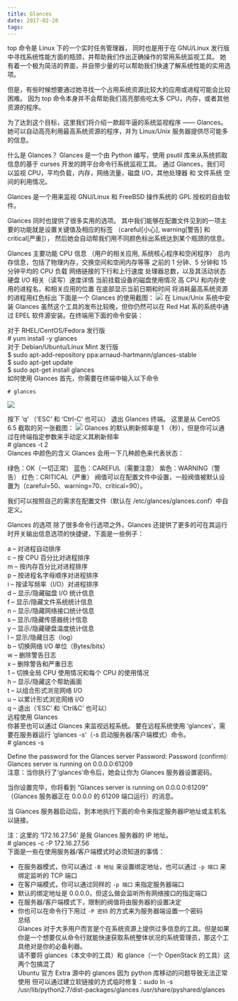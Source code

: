 ```yaml
---
title: Glances
date: 2017-02-28
tags:
---
```

top 命令是 Linux 下的一个实时任务管理器， 同时也是用于在 GNU/Linux 发行版中寻找系统性能方面的瓶颈，并帮助我们作出正确操作的常用系统监视工具。 她有着一个极为简洁的界面，并自带少量的可以帮助我们快速了解系统性能的实用选项。
<!--more-->
但是，有些时候想要通过她寻找一个占用系统资源比较大的应用或进程可能会比较困难。 因为 top 命令本身并不会帮助我们高亮那些吃太多 CPU，内存，或者其他资源的程序。

为了达到这个目标，这里我们将介绍一款超牛逼的系统监视程序 —— Glances。 她可以自动高亮利用最高系统资源的程序，并为 Linux/Unix 服务器提供尽可能多的信息。

什么是 Glances？
Glances 是一个由 Python 编写，使用 psutil 库来从系统抓取信息的基于 curses 开发的跨平台命令行系统监视工具。 通过 Glances，我们可以监视 CPU，平均负载，内存，网络流量，磁盘 I/O，其他处理器 和 文件系统 空间的利用情况。

Glances 是一个用来监视 GNU/Linux 和 FreeBSD 操作系统的 GPL 授权的自由软件。

Glances 同时也提供了很多实用的选项。 其中我们能够在配置文件见到的一项主要的功能就是设置关键值及相应的标签 （careful[小心], warning[警告] 和 critical[严重]）， 然后她会自动帮我们用不同颜色标出系统达到某个瓶颈的信息。

Glances 主要功能
CPU 信息 （用户的相关应用, 系统核心程序和空闲程序）
总内存信息，包括了物理内存，交换空间和空闲内存等等
之前的 1 分钟、5 分钟和 15 分钟平均的 CPU 负载
网络链接的下行和上行速度
处理器总数，以及其活动状态
硬盘 I/O 相关（读写）速度详情
当前挂载设备的磁盘使用情况
高 CPU 和内存使用的进程名，和相关应用的位置
在底部显示当前日期和时间
将消耗最高系统资源的进程用红色标出
下面是一个 Glances 的使用截图：
![](https://dn-linuxcn.qbox.me/data/attachment/album/201403/31/214404gen07qvynyj3vjzn.jpeg)
在 Linux/Unix 系统中安装 Glances
虽然这个工具的发布比较晚，但你仍然可以在 Red Hat 系的系统中通过 EPEL 软件源安装。在终端用下面的命令安装：

对于 RHEL/CentOS/Fedora 发行版  
    # yum install -y glances  
对于 Debian/Ubuntu/Linux Mint 发行版  
    $ sudo apt-add-repository ppa:arnaud-hartmann/glances-stable    
    $ sudo apt-get update  
    $ sudo apt-get install glances  
如何使用 Glances
首先，你需要在终端中输入以下命令  
    
    # glances  
![](https://dn-linuxcn.qbox.me/data/attachment/album/201403/31/214413hgrs2ozqwarrwypo.jpeg)

按下 ‘q‘ （‘ESC‘ 和 ‘Ctrl-C‘ 也可以） 退出 Glances 终端。 这里是从 CentOS 6.5 截取的另一张截图：
![](https://dn-linuxcn.qbox.me/data/attachment/album/201403/31/214419xaiwmtwwaawo2oya.jpeg)
Glances 的默认刷新频率是 1 （秒），但是你可以通过在终端指定参数来手动定义其刷新频率  
    # glances -t 2   
Glances 中颜色的含义
Glances 会用一下几种颜色来代表状态：

绿色：OK（一切正常）
蓝色：CAREFUL（需要注意）
紫色：WARNING（警告）
红色：CRITICAL（严重）
阀值可以在配置文件中设置，一般阀值被默认设置为（careful=50、warning=70、critical=90）。

我们可以按照自己的需求在配置文件（默认在 /etc/glances/glances.conf）中自定义。

Glances 的选项
除了很多命令行选项之外，Glances 还提供了更多的可在其运行时开关输出信息选项的快捷键，下面是一些例子：

a – 对进程自动排序  
c – 按 CPU 百分比对进程排序   
m – 按内存百分比对进程排序  
p – 按进程名字母顺序对进程排序  
i – 按读写频率（I/O）对进程排序  
d – 显示/隐藏磁盘 I/O 统计信息  
f – 显示/隐藏文件系统统计信息  
n – 显示/隐藏网络接口统计信息  
s – 显示/隐藏传感器统计信息  
y – 显示/隐藏硬盘温度统计信息  
l – 显示/隐藏日志（log）  
b – 切换网络 I/O 单位（Bytes/bits）  
w – 删除警告日志   
x – 删除警告和严重日志  
1 – 切换全局 CPU 使用情况和每个 CPU 的使用情况  
h – 显示/隐藏这个帮助画面  
t – 以组合形式浏览网络 I/O  
u – 以累计形式浏览网络 I/O  
q – 退出（‘ESC‘ 和 ‘Ctrl&C‘ 也可以）  
远程使用 Glances  
你甚至也可以通过 Glances 来监视远程系统。 要在远程系统使用 ‘glances’，需要在服务器运行 ‘glances -s’（-s 启动服务器/客户端模式）命令。  
    # glances -s
 
Define the password for the Glances server
Password: 
Password (confirm): 
Glances server is running on 0.0.0.0:61209  
注意：当你执行了‘glances’命令后，她会让你为 Glances 服务器设置密码。

当你设置完毕，你将看到 “Glances server is running on 0.0.0.0:61209” （Glances 服务器正在 0.0.0.0 的 61209 端口运行）的消息。

当 Glances 服务器启动后，到本地执行下面的命令来指定服务器IP地址或主机名以链接。

注：这里的 ‘172.16.27.56’ 是我 Glances 服务器的 IP 地址。  
    # glances -c -P 172.16.27.56    
  下面是一些在使用服务器/客户端模式时必须知道的事情：  
* 在服务器模式，你可以通过 `-B 地址` 来设置绑定地址，也可以通过 `-p 端口` 来绑定监听的 TCP 端口  
* 在客户端模式，你可以通过同样的 `-p 端口` 来指定服务器端口  
* 默认的绑定地址是 0.0.0.0，但这么做会监听所有网络接口的指定端口  
* 在服务器/客户端模式下，限制的阀值将由服务器的设置决定  
* 你也可以在命令行下用过 `-P 密码` 的方式来为服务器端设置一个密码  
总结  
Glances 对于大多用户而言是个在系统资源上提供过多信息的工具。但是如果你是一个想要仅从命令行就能快速获取系统整体状况的系统管理员，那这个工具绝对是你的必备利器。  
请不要将 glances（本文中的工具）和 glance（一个 OpenStack 的工具）这两个包搞混了  
Ubuntu 官方 Extra 源中的 glances 因为 python 库移动的问题导致无法正常使用 但可以通过建立软链接的方式临时修复：sudo ln -s /usr/lib/python2.7/dist-packages/glances /usr/share/pyshared/glances